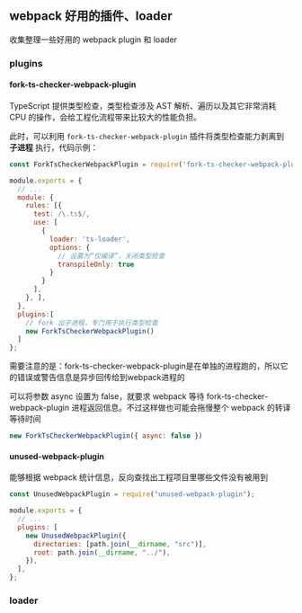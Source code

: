 ## webpack 好用的插件、loader

收集整理一些好用的 webpack plugin 和 loader



### plugins



#### fork-ts-checker-webpack-plugin

TypeScript 提供类型检查，类型检查涉及 AST 解析、遍历以及其它非常消耗 CPU 的操作，会给工程化流程带来比较大的性能负担。

此时，可以利用 `fork-ts-checker-webpack-plugin` 插件将类型检查能力剥离到 **子进程** 执行，代码示例：

```js
const ForkTsCheckerWebpackPlugin = require('fork-ts-checker-webpack-plugin');

module.exports = {
  // ...
  module: {
    rules: [{
      test: /\.ts$/,
      use: [
        {
          loader: 'ts-loader',
          options: {
            // 设置为“仅编译”，关闭类型检查
            transpileOnly: true
          }
        }
      ],
    }, ],
  },
  plugins:[
    // fork 出子进程，专门用于执行类型检查
    new ForkTsCheckerWebpackPlugin()
  ]
};
```

需要注意的是：fork-ts-checker-webpack-plugin是在单独的进程跑的，所以它的错误或警告信息是异步回传给到webpack进程的

可以将参数 async 设置为 false，就要求 webpack 等待 fork-ts-checker-webpack-plugin 进程返回信息。不过这样做也可能会拖慢整个 webpack 的转译等待时间

```js
new ForkTsCheckerWebpackPlugin({ async: false })
```



#### unused-webpack-plugin

能够根据 webpack 统计信息，反向查找出工程项目里哪些文件没有被用到

```js
const UnusedWebpackPlugin = require("unused-webpack-plugin");

module.exports = {
  // ...
  plugins: [
    new UnusedWebpackPlugin({
      directories: [path.join(__dirname, "src")],
      root: path.join(__dirname, "../"),
    }),
  ],
};
```



### loader





